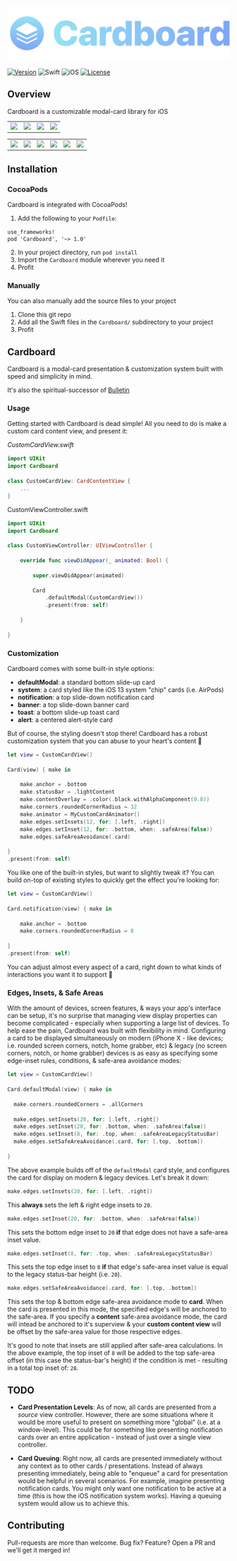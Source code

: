 ![Cardboard](Assets/Banner.png)

[![Version](https://img.shields.io/cocoapods/v/Cardboard.svg?style=for-the-badge)](http://cocoapods.org/pods/Cardboard)
![Swift](https://img.shields.io/badge/Swift-5-orange.svg?style=for-the-badge)
![iOS](https://img.shields.io/badge/iOS-13--15-green.svg?style=for-the-badge)
[![License](https://img.shields.io/cocoapods/l/Cardboard.svg?style=for-the-badge)](http://cocoapods.org/pods/Cardboard)

## Overview

Cardboard is a customizable modal-card library for iOS

<table>
  <tr>
    <td style="border-color:transparent"><img src="Resources/notification-x.png"/></td>
    <td style="border-color:transparent"><img src="Resources/banner-x.png"/></td>
    <td style="border-color:transparent"><img src="Resources/toast-x.png"/></td>
    <td style="border-color:transparent"><img src="Resources/sheet-x.png"/></td>
  </tr>
</table>
<table>
  <tr>
    <td style="border-color:transparent"><img src="Resources/notification.gif"/></td>
    <td style="border-color:transparent"><img src="Resources/banner.gif"/></td>
    <td style="border-color:transparent"><img src="Resources/toast.gif"/></td>
    <td style="border-color:transparent"><img src="Resources/alert.gif"/></td>
    <td style="border-color:transparent"><img src="Resources/hud.gif"/></td>
    <td style="border-color:transparent"><img src="Resources/sheet.gif"/></td>
  </tr>
</table>

## Installation

### CocoaPods
Cardboard is integrated with CocoaPods!

1. Add the following to your `Podfile`:
```
use_frameworks!
pod 'Cardboard', '~> 1.0'
```
2. In your project directory, run `pod install`
3. Import the `Cardboard` module wherever you need it
4. Profit

### Manually
You can also manually add the source files to your project

1. Clone this git repo
2. Add all the Swift files in the `Cardboard/` subdirectory to your project
3. Profit

## Cardboard

Cardboard is a modal-card presentation & customization system built with speed and simplicity in mind.

It's also the spiritual-successor of [Bulletin](https://github.com/mitchtreece/Bulletin)

### Usage

Getting started with Cardboard is dead simple! All you need to do is make a custom card content view, and present it:

*CustomCardView.swift*
```swift
import UIKit
import Cardboard

class CustomCardView: CardContentView {
    ...
}
```

CustomViewController.swift
```swift
import UIKit
import Cardboard

class CustomViewController: UIViewController {

    override func viewDidAppear(_ animated: Bool) {

        super.viewDidAppear(animated)

        Card
            .defaultModal(CustomCardView())
            .present(from: self)

    }

}
```

### Customization

Cardboard comes with some built-in style options:

- **defaultModal**: a standard bottom slide-up card
- **system**: a card styled like the iOS 13 system "chip" cards (i.e. AirPods)
- **notification**: a top slide-down notification card
- **banner**: a top slide-down banner card
- **toast**: a bottom slide-up toast card
- **alert**: a centered alert-style card

But of course, the styling doesn't stop there! Cardboard has a robust customization system that you can abuse to your heart's content 🤪

```swift
let view = CustomCardView()

Card(view) { make in

    make.anchor = .bottom
    make.statusBar = .lightContent
    make.contentOverlay = .color(.black.withAlphaComponent(0.8))
    make.corners.roundedCornerRadius = 32
    make.animator = MyCustomCardAnimator()
    make.edges.setInsets(12, for: [.left, .right])
    make.edges.setInset(12, for: .bottom, when: .safeArea(false))
    make.edges.safeAreaAvoidance(.card)

}
.present(from: self)
```

You like one of the built-in styles, but want to slightly tweak it? You can build on-top of existing styles to quickly get the effect you're looking for:

```swift
let view = CustomCardView()

Card.notification(view) { make in

    make.anchor = .bottom
    make.corners.roundedCornerRadius = 8

}
.present(from: self)
```

You can adjust almost every aspect of a card, right down to what kinds of interactions you want it to support 🎉

### Edges, Insets, & Safe Areas

With the amount of devices, screen features, & ways your app's interface can be setup, it's no surprise that managing view display properties can become complicated - especially when supporting a large list of devices. To help ease the pain, Cardboard was built with flexibility in mind. Configuring a card to be displayed simultaneously on modern (iPhone X - like devices; i.e. rounded screen corners, notch, home grabber, etc) & legacy (no screen corners, notch, or home grabber) devices is as easy as specifying some edge-inset rules, conditions, & safe-area avoidance modes:

```swift
let view = CustomCardView()

Card.defaultModal(view) { make in

  make.corners.roundedCorners = .allCorners

  make.edges.setInsets(20, for: [.left, .right])
  make.edges.setInset(20, for: .bottom, when: .safeArea(false))
  make.edges.setInset(8, for: .top, when: .safeAreaLegacyStatusBar)
  make.edges.setSafeAreaAvoidance(.card, for: [.top, .bottom])

}
```

The above example builds off of the `defaultModal` card style, and configures the card for display on modern & legacy devices. Let's break it down:

```swift
make.edges.setInsets(20, for: [.left, .right])
```

This **always** sets the left & right edge insets to `20`.

```swift
make.edges.setInset(20, for: .bottom, when: .safeArea(false))
```

This sets the bottom edge inset to `20` **if** that edge does not have a safe-area inset value.

```swift
make.edges.setInset(8, for: .top, when: .safeAreaLegacyStatusBar)
```

This sets the top edge inset to `8` **if** that edge's safe-area inset value is equal to the legacy status-bar height (i.e. `20`).

```swift
make.edges.setSafeAreaAvoidance(.card, for: [.top, .bottom])
```

This sets the top & bottom edge safe-area avoidance mode to **card**. When the card is presented in this mode, the specified edge's will be anchored to the safe-area. If you specify a **content** safe-area avoidance mode, the card will intead be anchored to it's superview & your **custom content view** will be offset by the safe-area value for those respective edges. 

It's good to note that insets are still applied after safe-area calculations. In the above example, the top inset of `8` will be added to the top safe-area offset (in this case the status-bar's height) if the condition is met - resulting in a total top inset of: `28`.

## TODO
- **Card Presentation Levels**: As of now, all cards are presented from a *source* view controller. However, there are some situations where it would be more useful to present on something more "global" (i.e. at a window-level). This could be for something like presenting notification cards over an entire application - instead of just over a single view controller.

- **Card Queuing**: Right now, all cards are presented immediately without any context as to other cards / presentations. Instead of always presenting immediately, being able to "enqueue" a card for presentation would be helpful in several scenarios. For example, imagine presenting notification cards. You might only want one notification to be active at a time (this is how the iOS notification system works). Having a queuing system would allow us to achieve this.

## Contributing
Pull-requests are more than welcome. Bug fix? Feature? Open a PR and we'll get it merged in!
